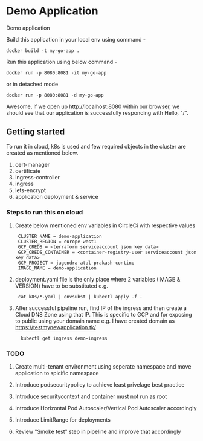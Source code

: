 # Demo Application
Demo application

Build this application in your local env using command -
    
    docker build -t my-go-app .

Run this application using below command -

    docker run -p 8080:8081 -it my-go-app

or in detached mode

    docker run -p 8080:8081 -d my-go-app

Awesome, if we open up http://localhost:8080 within our browser, we should see that our application is successfully responding with Hello, "/".  


## Getting started
To run it in cloud, k8s is used and few required objects in the cluster are created as mentioned below.

1) cert-manager
2) certificate
3) ingress-controller
4) ingress
5) lets-encrypt
6) application deployment & service

### Steps to run this on cloud

1) Create below mentioned env variables in CircleCi with respective values

        CLUSTER_NAME = demo-application
        CLUSTER_REGION = europe-west1
        GCP_CREDS = <terraform serviceaccount json key data>
        GCP_CREDS_CONTAINER = <container-registry-user serviceaccount json key data>
        GCP_PROJECT = jagendra-atal-prakash-contino
        IMAGE_NAME = demo-application

2) deployment.yaml file is the only place where 2 variables (IMAGE & VERSION) have to be substituted e.g.

        cat k8s/*.yaml | envsubst | kubectl apply -f -

3) After successful pipeline run, find IP of the ingress and then create a Cloud DNS Zone using that IP. This is specific to GCP and for exposing to public using your domain name e.g. I have created domain as https://testmynewapplication.tk/
         
         kubectl get ingress demo-ingress
         
### TODO

1) Create multi-tenant environment using seperate namespace and move application to spicific namespace

2) Introduce podsecuritypolicy to achieve least privelage best practice

3) Introduce securitycontext and container must not run as root

4) Introduce Horizontal Pod Autoscaler/Vertical Pod Autoscaler accordingly

5) Introduce LimitRange for deployments

6) Review "Smoke test" step in pipeline and improve that accordingly
